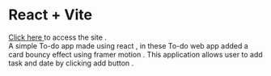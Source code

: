 # React + Vite
[Click here ](https://avigajjewar.github.io/to-do/) to access the site . 
<br/>
A simple To-do app made using react , in these To-do web app added a card bouncy effect using framer motion . This application allows user to add task and date by clicking add button .   
